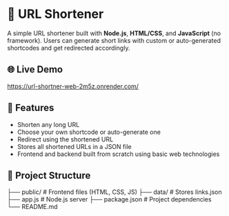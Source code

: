 # 🔗 URL Shortener

A simple URL shortener built with **Node.js**, **HTML/CSS**, and **JavaScript** (no framework). Users can generate short links with custom or auto-generated shortcodes and get redirected accordingly.

## 🌐 Live Demo
https://url-shortner-web-2m5z.onrender.com/

## 🚀 Features
- Shorten any long URL
- Choose your own shortcode or auto-generate one
- Redirect using the shortened URL
- Stores all shortened URLs in a JSON file
- Frontend and backend built from scratch using basic web technologies

## 📁 Project Structure
├── public/ # Frontend files (HTML, CSS, JS)
├── data/ # Stores links.json
├── app.js # Node.js server
├── package.json # Project dependencies
└── README.md
